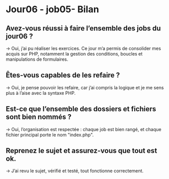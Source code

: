 # Jour06 - job05- Bilan 

## Avez-vous réussi à faire l’ensemble des jobs du jour06 ?
-> Oui, j’ai pu réaliser les exercices. Ce jour m’a permis de consolider mes acquis sur PHP, notamment la gestion des conditions, boucles et manipulations de formulaires.

## Êtes-vous capables de les refaire ?
-> Oui, je pense pouvoir les refaire, car j’ai compris la logique et je me sens plus à l’aise avec la syntaxe PHP.

## Est-ce que l’ensemble des dossiers et fichiers sont bien nommés ?
-> Oui, l’organisation est respectée : chaque job est bien rangé, et chaque fichier principal porte le nom "index.php".

## Reprenez le sujet et assurez-vous que tout est ok.
-> J’ai revu le sujet, vérifié et testé, tout fonctionne correctement.
